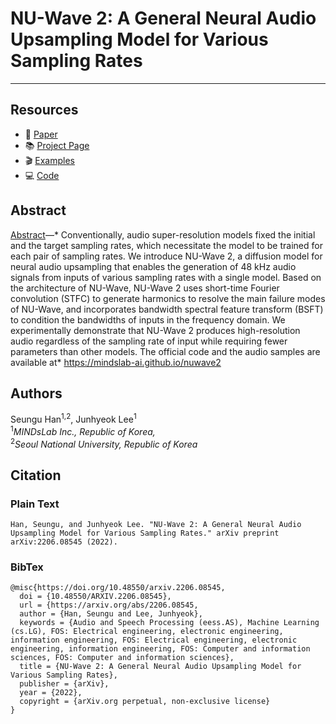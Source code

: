 # NU-Wave 2: A General Neural Audio Upsampling Model for Various Sampling Rates
---

## Resources

- 📃 [Paper](https://arxiv.org/abs/2206.08545)
- 📚 [Project Page](https://mindslab-ai.github.io/nuwave2)
- 🎬 [Examples](https://mindslab-ai.github.io/nuwave2)
- 💻 [Code](https://github.com/mindslab-ai/nuwave2)

## Abstract

[Abstract](https://arxiv.org/pdf/2206.08545.pdf)—*
Conventionally, audio super-resolution models fixed the initial
and the target sampling rates, which necessitate the model to be
trained for each pair of sampling rates. We introduce NU-Wave
2, a diffusion model for neural audio upsampling that enables
the generation of 48 kHz audio signals from inputs of various
sampling rates with a single model. Based on the architecture of NU-Wave, NU-Wave 2 uses short-time Fourier convolution (STFC) to generate harmonics to resolve the main failure
modes of NU-Wave, and incorporates bandwidth spectral feature transform (BSFT) to condition the bandwidths of inputs
in the frequency domain. We experimentally demonstrate that
NU-Wave 2 produces high-resolution audio regardless of the
sampling rate of input while requiring fewer parameters than
other models. The official code and the audio samples are available at* https://mindslab-ai.github.io/nuwave2

## Authors

Seungu Han<sup>1,2</sup>,
Junhyeok Lee<sup>1</sup>
<br>
<sup>1</sup>*MINDsLab Inc., Republic of Korea,*<br>
<sup>2</sup>*Seoul National University, Republic of Korea*

## Citation

### Plain Text

```
Han, Seungu, and Junhyeok Lee. "NU-Wave 2: A General Neural Audio Upsampling Model for Various Sampling Rates." arXiv preprint arXiv:2206.08545 (2022).
```

### BibTex

```
@misc{https://doi.org/10.48550/arxiv.2206.08545,
  doi = {10.48550/ARXIV.2206.08545},
  url = {https://arxiv.org/abs/2206.08545, 
  author = {Han, Seungu and Lee, Junhyeok},
  keywords = {Audio and Speech Processing (eess.AS), Machine Learning (cs.LG), FOS: Electrical engineering, electronic engineering, information engineering, FOS: Electrical engineering, electronic engineering, information engineering, FOS: Computer and information sciences, FOS: Computer and information sciences}, 
  title = {NU-Wave 2: A General Neural Audio Upsampling Model for Various Sampling Rates},
  publisher = {arXiv},
  year = {2022},
  copyright = {arXiv.org perpetual, non-exclusive license}
}
```
